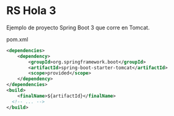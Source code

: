 # RS Hola 3

Ejemplo de proyecto Spring Boot 3 que corre en Tomcat.

pom.xml
```xml
<dependencies>
	<dependency>
		<groupId>org.springframework.boot</groupId>
		<artifactId>spring-boot-starter-tomcat</artifactId>
		<scope>provided</scope>
	</dependency>
</dependencies>
<build>
	<finalName>${artifactId}</finalName>
  <!-- ... -->
</build>
```
